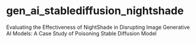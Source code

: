 # gen_ai_stablediffusion_nightshade
Evaluating the Effectiveness of NightShade in Disrupting Image Generative AI Models: A Case Study of Poisoning Stable Diffusion Model
